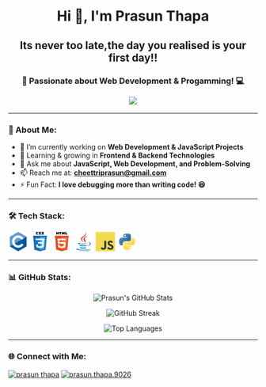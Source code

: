 <h1 align="center">Hi 👋, I'm Prasun Thapa </h1>
<h2 align="center">Its never too late,the day you realised is your first day!!</h2>
<h3 align="center">🚀 Passionate about Web Development & Progamming! 💻</h3>

<p align="center">
  <img src="https://readme-typing-svg.herokuapp.com?font=Fira+Code&weight=500&size=22&pause=1000&color=F7B93E&center=true&vCenter=true&width=600&lines=Web+Developer+%7C+JavaScript+Learner;Tech+Enthusiast+%7C+Problem+Solver;Passionate+about+Building+Amazing+Things!;Welcome+to+My+GitHub+Profile!">
</p>

---

### 🌟 About Me:
- 🔭 I’m currently working on **Web Development & JavaScript Projects**
- 🌱 Learning & growing in **Frontend & Backend Technologies**
- 💬 Ask me about **JavaScript, Web Development, and Problem-Solving**
- 📫 Reach me at: **cheettriprasun@gmail.com**
- ⚡ Fun Fact: **I love debugging more than writing code! 😆**

---

### 🛠️ Tech Stack:
<p align="left">
  <a href="https://www.cprogramming.com/" target="_blank"><img src="https://raw.githubusercontent.com/devicons/devicon/master/icons/c/c-original.svg" alt="C" width="40" height="40"/></a>
  <a href="https://www.w3schools.com/css/" target="_blank"><img src="https://raw.githubusercontent.com/devicons/devicon/master/icons/css3/css3-original-wordmark.svg" alt="CSS3" width="40" height="40"/></a>
  <a href="https://www.w3.org/html/" target="_blank"><img src="https://raw.githubusercontent.com/devicons/devicon/master/icons/html5/html5-original-wordmark.svg" alt="HTML5" width="40" height="40"/></a>
  <a href="https://www.java.com" target="_blank"><img src="https://raw.githubusercontent.com/devicons/devicon/master/icons/java/java-original.svg" alt="Java" width="40" height="40"/></a>
  <a href="https://developer.mozilla.org/en-US/docs/Web/JavaScript" target="_blank"><img src="https://raw.githubusercontent.com/devicons/devicon/master/icons/javascript/javascript-original.svg" alt="JavaScript" width="40" height="40"/></a>
  <a href="https://www.python.org" target="_blank"><img src="https://raw.githubusercontent.com/devicons/devicon/master/icons/python/python-original.svg" alt="Python" width="40" height="40"/></a>
</p>

---

### 📊 GitHub Stats:
<p align="center">
  <img src="https://github-readme-stats.vercel.app/api?username=prasun&show_icons=true&theme=radical" alt="Prasun's GitHub Stats"/>
</p>
<p align="center">
  <img src="https://github-readme-streak-stats.herokuapp.com/?user=prasun&theme=radical" alt="GitHub Streak"/>
</p>
<p align="center">
  <img src="https://github-readme-stats.vercel.app/api/top-langs/?username=prasun&layout=compact&theme=radical" alt="Top Languages"/>
</p>

---

### 🌐 Connect with Me:
<p align="left">
  <a href="https://linkedin.com/in/prasun-thapa" target="_blank"><img align="center" src="https://raw.githubusercontent.com/rahuldkjain/github-profile-readme-generator/master/src/images/icons/Social/linked-in-alt.svg" alt="prasun thapa" height="30" width="40"/></a>
  <a href="https://instagram.com/prasun.thapa.9026" target="_blank"><img align="center" src="https://raw.githubusercontent.com/rahuldkjain/github-profile-readme-generator/master/src/images/icons/Social/instagram.svg" alt="prasun.thapa.9026" height="30" width="40"/></a>
</p>
